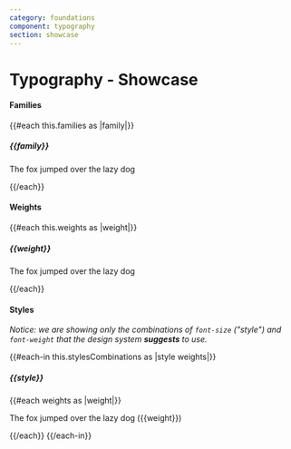 ```yaml
---
category: foundations
component: typography
section: showcase
---
```


<h1>Typography - Showcase</h1>

<section data-test-percy data-section="showcase">
  

  <h4 class="dummy-h4">Families</h4>
  {{#each this.families as |family|}}
    <div class="dummy-typography-sample dummy-typography-sample--family">
      <h5 class="dummy-h5">{{family}}</h5>
      <p class="hds-font-family-{{family}}">The fox jumped over the lazy dog</p>
    </div>
  {{/each}}

  <h4 class="dummy-h4">Weights</h4>
  {{#each this.weights as |weight|}}
    <div class="dummy-typography-sample dummy-typography-sample--weight">
      <h5 class="dummy-h5">{{weight}}</h5>
      <p class="hds-font-family-sans-text hds-font-weight-{{weight}}">The fox jumped over the lazy dog</p>
    </div>
  {{/each}}

  <h4 class="dummy-h4">Styles</h4>
  <p class="dummy-paragraph"><em>Notice: we are showing only the combinations of
      <code class="dummy-code">font-size</code>
      ("style") and
      <code class="dummy-code">font-weight</code>
      that the design system
      <strong>suggests</strong>
      to use.</em></p>
  <div class="dummy-typography-sample dummy-typography-sample--style">
    {{#each-in this.stylesCombinations as |style weights|}}
      <h5 class="dummy-h5">{{style}}</h5>
      {{#each weights as |weight|}}
        <p class="hds-typography-{{style}} hds-font-weight-{{weight}}">The fox jumped over the lazy dog ({{weight}})</p>
      {{/each}}
    {{/each-in}}
  </div>

</section>
